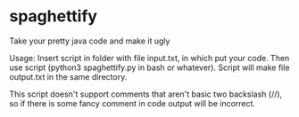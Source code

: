 # spaghettify
Take your pretty java code and make it ugly

Usage:
Insert script in folder with file input.txt, in which put your code. Then use script (python3 spaghettify.py in bash or whatever).
Script will make file output.txt in the same directory.

This script doesn't support comments that aren't basic two backslash (//), so if there is some fancy comment in code
output will be incorrect.
